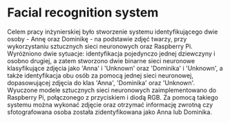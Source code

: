 # Facial recognition system
Celem pracy inżynierskiej było stworzenie systemu identyfikującego dwie osoby - Annę oraz Dominikę - na podstawie zdjęć twarzy, przy wykorzystaniu sztucznych sieci neuronowych oraz Raspberry Pi. Wyróżniono dwie sytuacje: identyfikacja pojedynczo jednej dziewczyny i osobno drugiej, a zatem stworzono dwie binarne sieci neuronowe klasyfikujące zdjęcia jako 'Anna' i 'Unknown' oraz 'Dominika' i 'Unknown', a także identyfikacja obu osób za pomocą jednej sieci neuronowej, dopasowującej zdjęcia do klas 'Anna', 'Dominika' oraz 'Unknown'. Wyuczone modele sztucznych sieci neuronowych zaimplementowano do Raspberry Pi, połączonego z przyciskiem i diodą RGB. Za pomocą takiego systemu można wykonać zdjęcie oraz otrzymać informację zwrotną czy sfotografowana osoba została zidentyfikowana jako Anna lub Dominika.